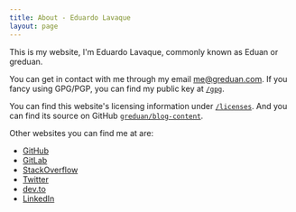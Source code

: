 ```yaml
---
title: About - Eduardo Lavaque
layout: page
---
```

This is my website, I'm Eduardo Lavaque, commonly known as Eduan or greduan.

You can get in contact with me through my email
[me@greduan.com](mailto:me@greduan.com).  If you fancy using GPG/PGP, you can
find my public key at [`/gpg`](/gpg).

You can find this website's licensing information under
[`/licenses`](/licenses).  And you can find its source on GitHub
[`greduan/blog-content`](https://github.com/greduan/blog-content).

Other websites you can find me at are:

- [GitHub](https://github.com/greduan)
- [GitLab](https://gitlab.com/greduan)
- [StackOverflow](https://stackoverflow.com/users/1622940/greduan)
- [Twitter](https://twitter.com/greeduan)
- [dev.to](https://dev.to/greduan)
- [LinkedIn](https://www.linkedin.com/in/greduan/)
